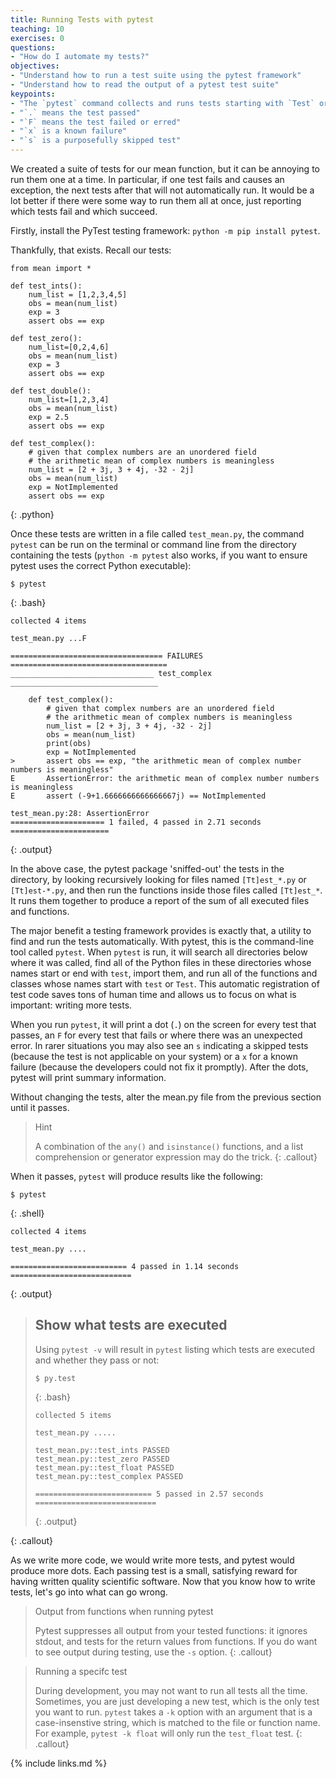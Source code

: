 ```yaml
---
title: Running Tests with pytest
teaching: 10
exercises: 0
questions:
- "How do I automate my tests?"
objectives:
- "Understand how to run a test suite using the pytest framework"
- "Understand how to read the output of a pytest test suite"
keypoints:
- "The `pytest` command collects and runs tests starting with `Test` or `test_`."
- "`.` means the test passed"
- "`F` means the test failed or erred"
- "`x` is a known failure"
- "`s` is a purposefully skipped test"
---
```


We created a suite of tests for our mean function, but it can be annoying to run
them one at a time. In particular, if one test fails and causes an exception, the next tests after that will not automatically run.
It would be a lot better if there were some way to run them all at once, just reporting which tests fail and which succeed.

Firstly, install the PyTest testing framework: `python -m pip install pytest`.

Thankfully, that exists. Recall our tests:

~~~
from mean import *

def test_ints():
    num_list = [1,2,3,4,5]
    obs = mean(num_list)
    exp = 3
    assert obs == exp

def test_zero():
    num_list=[0,2,4,6]
    obs = mean(num_list)
    exp = 3
    assert obs == exp

def test_double():
    num_list=[1,2,3,4]
    obs = mean(num_list)
    exp = 2.5
    assert obs == exp

def test_complex():
    # given that complex numbers are an unordered field
    # the arithmetic mean of complex numbers is meaningless
    num_list = [2 + 3j, 3 + 4j, -32 - 2j]
    obs = mean(num_list)
    exp = NotImplemented
    assert obs == exp
~~~
{: .python}

Once these tests are written in a file called `test_mean.py`, the command
`pytest` can be run on the terminal or command line from the directory containing the tests (`python -m pytest` also works, if you want to ensure pytest uses the correct Python executable):

~~~
$ pytest
~~~
{: .bash}
~~~
collected 4 items

test_mean.py ...F

================================== FAILURES ===================================
________________________________ test_complex _________________________________

    def test_complex():
        # given that complex numbers are an unordered field
        # the arithmetic mean of complex numbers is meaningless
        num_list = [2 + 3j, 3 + 4j, -32 - 2j]
        obs = mean(num_list)
        print(obs)
        exp = NotImplemented
>       assert obs == exp, "the arithmetic mean of complex number numbers is meaningless"
E       AssertionError: the arithmetic mean of complex number numbers is meaningless
E       assert (-9+1.6666666666666667j) == NotImplemented

test_mean.py:28: AssertionError
===================== 1 failed, 4 passed in 2.71 seconds ======================
~~~
{: .output}

In the above case, the pytest package 'sniffed-out' the tests in the
directory, by looking recursively looking for files named `[Tt]est_*.py` or `[Tt]est-*.py`, and then run the functions inside those files called `[Tt]est_*`.
It runs them together to produce a report of the sum of all executed files and functions.

The major benefit a testing framework provides is exactly that, a utility to find and run the
tests automatically. With pytest, this is the command-line tool called
`pytest`.  When `pytest` is run, it will search all directories below where it was called,
find all of the Python files in these directories whose names
start or end with `test`, import them, and run all of the functions and classes
whose names start with `test` or `Test`.
This automatic registration of test code saves tons of human time and allows us to
focus on what is important: writing more tests.

When you run `pytest`, it will print a dot (`.`) on the screen for every test
that passes,
an `F` for every test that fails or where there was an unexpected error.
In rarer situations you may also see an `s` indicating a
skipped tests (because the test is not applicable on your system) or a `x` for a known
failure (because the developers could not fix it promptly). After the dots, pytest
will print summary information.

Without changing the tests, alter the mean.py file from the previous section until it passes. 
> Hint
>
> A combination of the `any()` and `isinstance()` functions, and a list comprehension or generator expression may do the trick.
{: .callout}

When it passes, `pytest` will produce results like the following:

~~~
$ pytest
~~~
{: .shell}

~~~
collected 4 items

test_mean.py ....

========================== 4 passed in 1.14 seconds ===========================
~~~
{: .output}

> ## Show what tests are executed
>
> Using `pytest -v` will result in `pytest` listing which tests are executed
> and whether they pass or not:
> ~~~
> $ py.test
> ~~~
> {: .bash}
>
> ~~~
> collected 5 items
>
> test_mean.py .....
>
> test_mean.py::test_ints PASSED
> test_mean.py::test_zero PASSED
> test_mean.py::test_float PASSED
> test_mean.py::test_complex PASSED
>
> ========================== 5 passed in 2.57 seconds ===========================
> ~~~
> {: .output}
>
{: .callout}

As we write more code, we would write more tests, and pytest would produce
more dots.  Each passing test is a small, satisfying reward for having written
quality scientific software. Now that you know how to write tests, let's go
into what can go wrong.

> Output from functions when running pytest
>
> Pytest suppresses all output from your tested functions: it ignores stdout, and tests for the return values from functions. If you do want to see output during testing, use the `-s` option.
{: .callout}

> Running a specifc test
>
> During development, you may not want to run all tests all the time.
> Sometimes, you are just developing a new test, which is the only test you want to run.
> `pytest` takes a `-k` option with an argument that is a case-insenstive string, which is matched to the file or function name.
> For example, `pytest -k float` will only run the `test_float` test.
{: .callout}


{% include links.md %}
